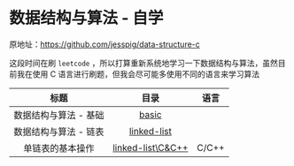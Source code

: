# 数据结构与算法 - 自学

原地址：<https://github.com/jesspig/data-structure-c>

这段时间在刷 `leetcode` ，所以打算重新系统地学习一下数据结构与算法，虽然目前我在使用 C 语言进行刷题，但我会尽可能多使用不同的语言来学习算法

|         标题          |                             目录                             | 语言  |
| :-------------------: | :----------------------------------------------------------: | :---: |
| 数据结构与算法 - 基础 | [basic](https://github.com/jesspig/data-structures-and-algorithms/tree/main/basic) |       |
| 数据结构与算法 - 链表 | [linked-list](https://github.com/jesspig/data-structures-and-algorithms/tree/main/basic) |       |
|   单链表的基本操作    | [linked-list\C&C++](https://github.com/jesspig/data-structures-and-algorithms/tree/main/linked-list\C&C++\singly_linked_list.cpp) | C/C++ |
